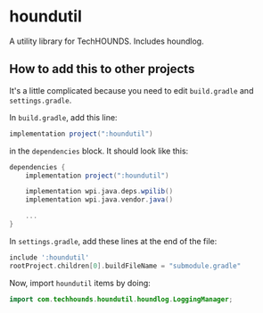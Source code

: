 # houndutil
A utility library for TechHOUNDS. Includes houndlog.

## How to add this to other projects

It's a little complicated because you need to edit `build.gradle` and `settings.gradle`.

In `build.gradle`, add this line:

```gradle
implementation project(":houndutil")
```

in the `dependencies` block. It should look like this:

```gradle
dependencies {
    implementation project(":houndutil")

    implementation wpi.java.deps.wpilib()
    implementation wpi.java.vendor.java()

    ...
}
```

In `settings.gradle`, add these lines at the end of the file:

```gradle
include ':houndutil'
rootProject.children[0].buildFileName = "submodule.gradle"
```

Now, import `houndutil` items by doing:

```java
import com.techhounds.houndutil.houndlog.LoggingManager;
```

